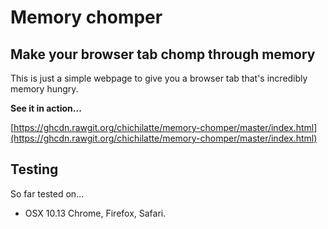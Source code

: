 # Memory chomper
## Make your browser tab chomp through memory


This is just a simple webpage to give you a browser tab that's incredibly memory hungry.


**See it in action...**

[https://ghcdn.rawgit.org/chichilatte/memory-chomper/master/index.html](https://ghcdn.rawgit.org/chichilatte/memory-chomper/master/index.html)


## Testing
So far tested on...
* OSX 10.13 Chrome, Firefox, Safari.